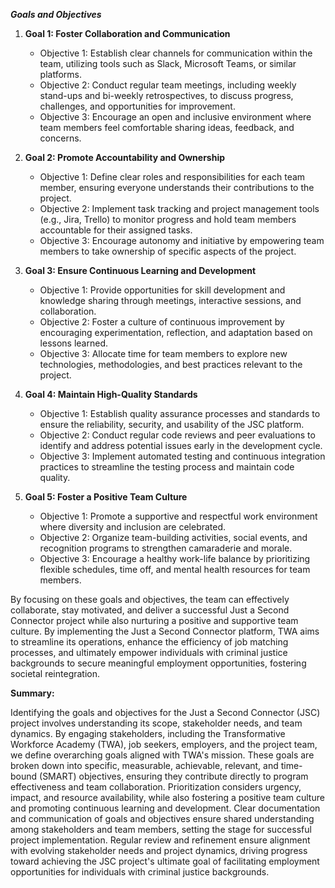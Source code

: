 ***Goals and Objectives***



1. **Goal 1: Foster Collaboration and Communication**
   - Objective 1: Establish clear channels for communication within the team, utilizing tools such as Slack, Microsoft Teams, or similar platforms.
   - Objective 2: Conduct regular team meetings, including weekly stand-ups and bi-weekly retrospectives, to discuss progress, challenges, and opportunities for improvement.
   - Objective 3: Encourage an open and inclusive environment where team members feel comfortable sharing ideas, feedback, and concerns.
  
     

2. **Goal 2: Promote Accountability and Ownership**
   - Objective 1: Define clear roles and responsibilities for each team member, ensuring everyone understands their contributions to the project.
   - Objective 2: Implement task tracking and project management tools (e.g., Jira, Trello) to monitor progress and hold team members accountable for their assigned tasks.
   - Objective 3: Encourage autonomy and initiative by empowering team members to take ownership of specific aspects of the project.



3. **Goal 3: Ensure Continuous Learning and Development**
   - Objective 1: Provide opportunities for skill development and knowledge sharing through meetings, interactive sessions, and collaboration.
   - Objective 2: Foster a culture of continuous improvement by encouraging experimentation, reflection, and adaptation based on lessons learned.
   - Objective 3: Allocate time for team members to explore new technologies, methodologies, and best practices relevant to the project.



4. **Goal 4: Maintain High-Quality Standards**
   - Objective 1: Establish quality assurance processes and standards to ensure the reliability, security, and usability of the JSC platform.
   - Objective 2: Conduct regular code reviews and peer evaluations to identify and address potential issues early in the development cycle.
   - Objective 3: Implement automated testing and continuous integration practices to streamline the testing process and maintain code quality.



5. **Goal 5: Foster a Positive Team Culture**
   - Objective 1: Promote a supportive and respectful work environment where diversity and inclusion are celebrated.
   - Objective 2: Organize team-building activities, social events, and recognition programs to strengthen camaraderie and morale.
   - Objective 3: Encourage a healthy work-life balance by prioritizing flexible schedules, time off, and mental health resources for team members.

By focusing on these goals and objectives, the team can effectively collaborate, stay motivated, and deliver a successful Just a Second Connector project while also nurturing a positive and supportive team culture. By implementing the Just a Second Connector platform, TWA aims to streamline its operations, enhance the efficiency of job matching processes, and ultimately empower individuals with criminal justice backgrounds to secure meaningful employment opportunities, fostering societal reintegration.

**Summary:**

Identifying the goals and objectives for the Just a Second Connector (JSC) project involves understanding its scope, stakeholder needs, and team dynamics. By engaging stakeholders, including the Transformative Workforce Academy (TWA), job seekers, employers, and the project team, we define overarching goals aligned with TWA's mission. These goals are broken down into specific, measurable, achievable, relevant, and time-bound (SMART) objectives, ensuring they contribute directly to program effectiveness and team collaboration. Prioritization considers urgency, impact, and resource availability, while also fostering a positive team culture and promoting continuous learning and development. Clear documentation and communication of goals and objectives ensure shared understanding among stakeholders and team members, setting the stage for successful project implementation. Regular review and refinement ensure alignment with evolving stakeholder needs and project dynamics, driving progress toward achieving the JSC project's ultimate goal of facilitating employment opportunities for individuals with criminal justice backgrounds.
